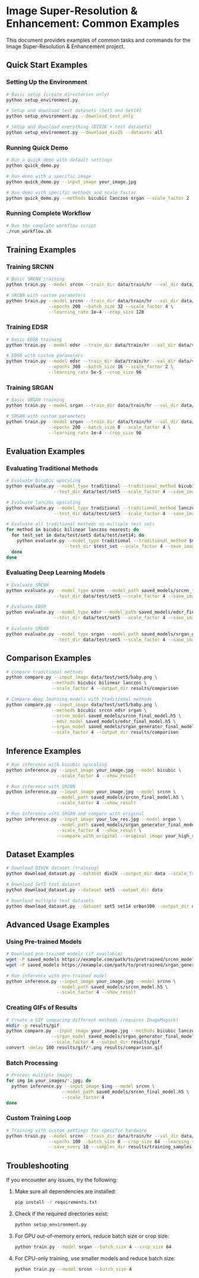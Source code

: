 # Image Super-Resolution & Enhancement: Common Examples

This document provides examples of common tasks and commands for the Image Super-Resolution & Enhancement project.

## Quick Start Examples

### Setting Up the Environment

```bash
# Basic setup (create directories only)
python setup_environment.py

# Setup and download test datasets (Set5 and Set14)
python setup_environment.py --download_test_only

# Setup and download everything (DIV2K + test datasets)
python setup_environment.py --download_div2k --datasets all
```

### Running Quick Demo

```bash
# Run a quick demo with default settings
python quick_demo.py

# Run demo with a specific image
python quick_demo.py --input_image your_image.jpg

# Run demo with specific methods and scale factor
python quick_demo.py --methods bicubic lanczos srgan --scale_factor 2
```

### Running Complete Workflow

```bash
# Run the complete workflow script
./run_workflow.sh
```

## Training Examples

### Training SRCNN

```bash
# Basic SRCNN training
python train.py --model srcnn --train_dir data/train/hr --val_dir data/val/hr --epochs 100

# SRCNN with custom parameters
python train.py --model srcnn --train_dir data/train/hr --val_dir data/val/hr \
                --epochs 200 --batch_size 32 --scale_factor 4 \
                --learning_rate 1e-4 --crop_size 128
```

### Training EDSR

```bash
# Basic EDSR training
python train.py --model edsr --train_dir data/train/hr --val_dir data/val/hr --epochs 100

# EDSR with custom parameters
python train.py --model edsr --train_dir data/train/hr --val_dir data/val/hr \
                --epochs 300 --batch_size 16 --scale_factor 2 \
                --learning_rate 5e-5 --crop_size 96
```

### Training SRGAN

```bash
# Basic SRGAN training
python train.py --model srgan --train_dir data/train/hr --val_dir data/val/hr --epochs 100

# SRGAN with custom parameters
python train.py --model srgan --train_dir data/train/hr --val_dir data/val/hr \
                --epochs 200 --batch_size 8 --scale_factor 4 \
                --learning_rate 1e-4 --crop_size 96
```

## Evaluation Examples

### Evaluating Traditional Methods

```bash
# Evaluate bicubic upscaling
python evaluate.py --model_type traditional --traditional_method bicubic \
                  --test_dir data/test/set5 --scale_factor 4 --save_images

# Evaluate lanczos upscaling
python evaluate.py --model_type traditional --traditional_method lanczos \
                  --test_dir data/test/set5 --scale_factor 4 --save_images

# Evaluate all traditional methods on multiple test sets
for method in bicubic bilinear lanczos nearest; do
  for test_set in data/test/set5 data/test/set14; do
    python evaluate.py --model_type traditional --traditional_method $method \
                      --test_dir $test_set --scale_factor 4 --save_images
  done
done
```

### Evaluating Deep Learning Models

```bash
# Evaluate SRCNN
python evaluate.py --model_type srcnn --model_path saved_models/srcnn_final_model.h5 \
                  --test_dir data/test/set5 --scale_factor 4 --save_images

# Evaluate EDSR
python evaluate.py --model_type edsr --model_path saved_models/edsr_final_model.h5 \
                  --test_dir data/test/set5 --scale_factor 4 --save_images

# Evaluate SRGAN
python evaluate.py --model_type srgan --model_path saved_models/srgan_generator_final_model.h5 \
                  --test_dir data/test/set5 --scale_factor 4 --save_images
```

## Comparison Examples

```bash
# Compare traditional methods
python compare.py --input_image data/test/set5/baby.png \
                 --methods bicubic bilinear lanczos \
                 --scale_factor 4 --output_dir results/comparison

# Compare deep learning models with traditional methods
python compare.py --input_image data/test/set5/baby.png \
                 --methods bicubic srcnn edsr srgan \
                 --srcnn_model saved_models/srcnn_final_model.h5 \
                 --edsr_model saved_models/edsr_final_model.h5 \
                 --srgan_model saved_models/srgan_generator_final_model.h5 \
                 --scale_factor 4 --output_dir results/comparison
```

## Inference Examples

```bash
# Run inference with bicubic upscaling
python inference.py --input_image your_image.jpg --model bicubic \
                   --scale_factor 4 --show_result

# Run inference with SRCNN
python inference.py --input_image your_image.jpg --model srcnn \
                   --model_path saved_models/srcnn_final_model.h5 \
                   --scale_factor 4 --show_result

# Run inference with SRGAN and compare with original
python inference.py --input_image your_low_res.jpg --model srgan \
                   --model_path saved_models/srgan_generator_final_model.h5 \
                   --scale_factor 4 --show_result \
                   --compare_with_original --original_image your_high_res.jpg
```

## Dataset Examples

```bash
# Download DIV2K dataset (training)
python download_dataset.py --dataset div2k --output_dir data --scale_factor 4

# Download Set5 test dataset
python download_dataset.py --dataset set5 --output_dir data

# Download multiple test datasets
python download_dataset.py --dataset set5 set14 urban100 --output_dir data
```

## Advanced Usage Examples

### Using Pre-trained Models

```bash
# Download pre-trained models (if available)
wget -P saved_models https://example.com/path/to/pretrained/srcnn_model.h5
wget -P saved_models https://example.com/path/to/pretrained/srgan_generator.h5

# Run inference with pre-trained model
python inference.py --input_image your_image.jpg --model srcnn \
                   --model_path saved_models/srcnn_model.h5 \
                   --scale_factor 4 --show_result
```

### Creating GIFs of Results

```bash
# Create a GIF comparing different methods (requires ImageMagick)
mkdir -p results/gif
python compare.py --input_image your_image.jpg --methods bicubic lanczos srgan \
                 --srgan_model saved_models/srgan_generator_final_model.h5 \
                 --scale_factor 4 --output_dir results/gif
convert -delay 100 results/gif/*.png results/comparison.gif
```

### Batch Processing

```bash
# Process multiple images
for img in your_images/*.jpg; do
  python inference.py --input_image $img --model srcnn \
                     --model_path saved_models/srcnn_final_model.h5 \
                     --scale_factor 4
done
```

### Custom Training Loop

```bash
# Training with custom settings for specific hardware
python train.py --model srcnn --train_dir data/train/hr --val_dir data/val/hr \
                --epochs 100 --batch_size 8 --crop_size 64 --learning_rate 1e-4 \
                --save_every 10 --samples_dir results/training_samples
```

## Troubleshooting

If you encounter any issues, try the following:

1. Make sure all dependencies are installed:
   ```bash
   pip install -r requirements.txt
   ```

2. Check if the required directories exist:
   ```bash
   python setup_environment.py
   ```

3. For GPU out-of-memory errors, reduce batch size or crop size:
   ```bash
   python train.py --model srgan --batch_size 4 --crop_size 64
   ```

4. For CPU-only training, use smaller models and reduce batch size:
   ```bash
   python train.py --model srcnn --batch_size 4
   ``` 